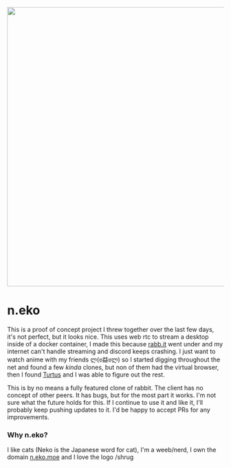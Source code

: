 <div align="center">
<a href="https://github.com/nurdism/neko"><img src="https://github.com/nurdism/neko/raw/master/.github/logo.png" width="650" height="auto"/></a>
</div>

# **n**.eko
This is a proof of concept project I threw together over the last few days, it's not perfect, but it looks nice. This uses web rtc to stream a desktop inside of a docker container, I made this because [rabb.it](https://en.wikipedia.org/wiki/Rabb.it) went under and my internet can't handle streaming and discord keeps crashing. I just want to watch anime with my friends ლ(ಠ益ಠლ) so I started digging throughout the net and found a few *kinda* clones, but non of them had the virtual browser, then I found [Turtus](https://github.com/Khauri/Turtus) and I was able to figure out the rest.

This is by no means a fully featured clone of rabbit. The client has no concept of other peers. It has bugs, but for the most part it works. I'm not sure what the future holds for this. If I continue to use it and like it, I'll probably keep pushing updates to it. I'd be happy to accept PRs for any improvements.

### Why n.eko?
I like cats (Neko is the Japanese word for cat), I'm a weeb/nerd, I own the domain [n.eko.moe](https://n.eko.moe/) and I love the logo /shrug

